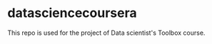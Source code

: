datasciencecoursera
===================

This repo is used for the project of Data scientist's Toolbox course.
